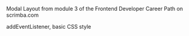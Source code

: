 Modal Layout from module 3 of the Frontend Developer Career Path on scrimba.com

addEventListener, basic CSS style